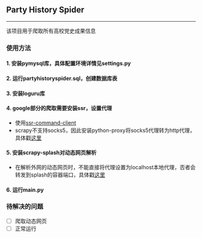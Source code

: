 ## Party History Spider

---

该项目用于爬取所有高校党史成果信息

### 使用方法

#### 1. 安装pymysql库，具体配置环境详情见settings.py

#### 2. 运行partyhistoryspider.sql，创建数据库表

#### 3. 安装loguru库

#### 4. google部分的爬取需要安装ssr，设置代理

* 使用[ssr-command-client](https://github.com/TyrantLucifer/ssr-command-client)
* scrapy不支持socks5，因此安装python-proxy将socks5代理转为http代理，具体戳[这里](https://stackoverflow.com/questions/59085184/how-can-proxy-scrapy-requests-with-socks5)

#### 5. 安装scrapy-splash对动态网页解析
* 在解析外网的动态网页时，不能直接将代理设置为localhost本地代理，否者会转发到splash的容器端口，具体戳[这里](https://www.twblogs.net/a/5bfe243cbd9eee7aed333f2e)

#### 6. 运行main.py

### 待解决的问题
- [ ] 爬取动态网页
- [ ] 正常运行